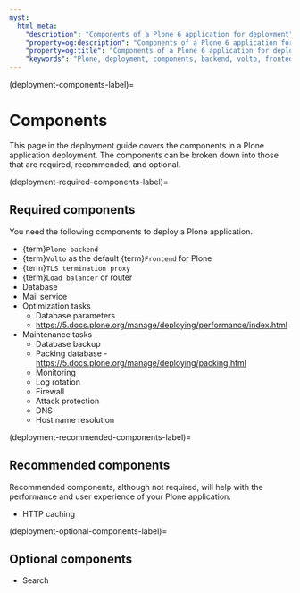 ```yaml
---
myst:
  html_meta:
    "description": "Components of a Plone 6 application for deployment"
    "property=og:description": "Components of a Plone 6 application for deployment"
    "property=og:title": "Components of a Plone 6 application for deployment"
    "keywords": "Plone, deployment, components, backend, volto, fronted, TLS termination proxy, load balancer, router, database, mail service, optimization, maintenance"
---
```


(deployment-components-label)=

# Components

This page in the deployment guide covers the components in a Plone application deployment.
The components can be broken down into those that are required, recommended, and optional.


(deployment-required-components-label)=

## Required components

You need the following components to deploy a Plone application.

-   {term}`Plone backend`
-   {term}`Volto` as the default {term}`Frontend` for Plone
-   {term}`TLS termination proxy`
-   {term}`Load balancer` or router
-   Database
-   Mail service
-   Optimization tasks
    -   Database parameters
    -   https://5.docs.plone.org/manage/deploying/performance/index.html
-   Maintenance tasks
    -   Database backup
    -   Packing database - https://5.docs.plone.org/manage/deploying/packing.html
    -   Monitoring
    -   Log rotation
    -   Firewall
    -   Attack protection
    -   DNS
    -   Host name resolution


(deployment-recommended-components-label)=

## Recommended components

Recommended components, although not required, will help with the performance and user experience of your Plone application.

-   HTTP caching


(deployment-optional-components-label)=

## Optional components

-   Search

